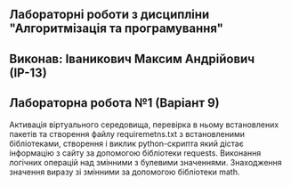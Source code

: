 ## Лабораторні роботи з дисципліни "Алгоритмізація та програмування"
## Виконав: Іваникович Максим Андрійович (ІР-13)
## Лабораторна робота №1 (Варіант 9)

Активація віртуального середовища, перевірка в ньому встановлених пакетів та створення файлу requiremetns.txt з встановленими бібліотеками, створення і виклик python-скрипта який дістає інформацію з сайту за допомогою бібліотеки requests. Виконання логічних операцій над змінними з булевими значеннями. Знаходження значення виразу зі змінними за допомогою бібліотеки math.
